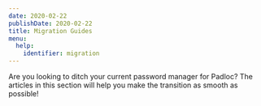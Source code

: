 ```yaml
---
date: 2020-02-22
publishDate: 2020-02-22
title: Migration Guides
menu:
  help:
    identifier: migration
---
```


Are you looking to ditch your current password manager for Padloc? The articles
in this section will help you make the transition as smooth as possible!
